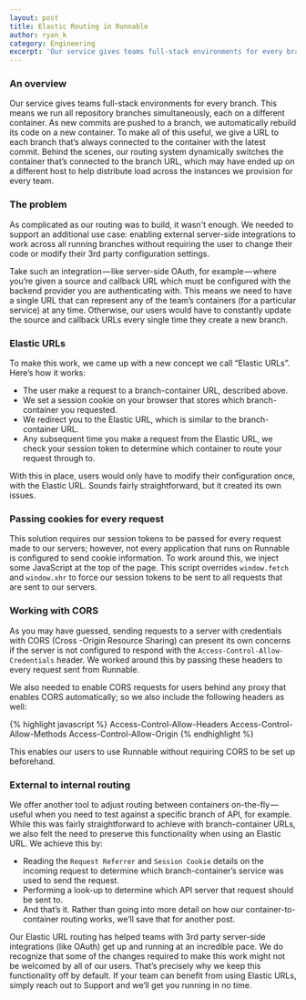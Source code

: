 ```yaml
---
layout: post
title: Elastic Routing in Runnable
author: ryan_k
category: Engineering
excerpt: 'Our service gives teams full-stack environments for every branch. This means we run all repository branches simultaneously, each on a different container. As new commits are pushed to a branch, we automatically rebuild its code on a new container. To make all of this useful, we give a URL to each branch that’s always connected to the container with the latest commit. Behind the scenes, our routing system dynamically switches the container that’s connected to the branch URL, which may have ended up on a different host to help distribute load across the instances we provision for every team.'
---
```


### An overview

Our service gives teams full-stack environments for every branch. This means we run all repository branches simultaneously, each on a different container. As new commits are pushed to a branch, we automatically rebuild its code on a new container. To make all of this useful, we give a URL to each branch that’s always connected to the container with the latest commit. Behind the scenes, our routing system dynamically switches the container that’s connected to the branch URL, which may have ended up on a different host to help distribute load across the instances we provision for every team.

### The problem

As complicated as our routing was to build, it wasn't enough. We needed to support an additional use case: enabling external server-side integrations to work across all running branches without requiring the user to change their code or modify their 3rd party configuration settings.

Take such an integration — like server-side OAuth, for example — where you’re given a source and callback URL which must be configured with the backend provider you are authenticating with. This means we need to have a single URL that can represent any of the team’s containers (for a particular service) at any time. Otherwise, our users would have to constantly update the source and callback URLs every single time they create a new branch.

### Elastic URLs

To make this work, we came up with a new concept we call “Elastic URLs”. Here’s how it works:

* The user make a request to a branch-container URL, described above.
* We set a session cookie on your browser that stores which branch-container you requested.
* We redirect you to the Elastic URL, which is similar to the branch-container URL.
* Any subsequent time you make a request from the Elastic URL, we check your session token to determine which container to route your request through to.

With this in place, users would only have to modify their configuration once, with the Elastic URL. Sounds fairly straightforward, but it created its own issues.

### Passing cookies for every request

This solution requires our session tokens to be passed for every request made to our servers; however, not every application that runs on Runnable is configured to send cookie information. To work around this, we inject some JavaScript at the top of the page. This script overrides `window.fetch` and `window.xhr` to force our session tokens to be sent to all requests that are sent to our servers.

### Working with CORS

As you may have guessed, sending requests to a server with credentials with CORS (Cross -Origin Resource Sharing) can present its own concerns if the server is not configured to respond with the `Access-Control-Allow-Credentials` header. We worked around this by passing these headers to every request sent from Runnable.

We also needed to enable CORS requests for users behind any proxy that enables CORS automatically; so we also include the following headers as well:

{% highlight javascript %}
Access-Control-Allow-Headers
Access-Control-Allow-Methods
Access-Control-Allow-Origin
{% endhighlight %}

This enables our users to use Runnable without requiring CORS to be set up beforehand.

### External to internal routing

We offer another tool to adjust routing between containers on-the-fly — useful when you need to test against a specific branch of API, for example. While this was fairly straightforward to achieve with branch-container URLs, we also felt the need to preserve this functionality when using an Elastic URL. We achieve this by:

* Reading the `Request Referrer` and `Session Cookie` details on the incoming request to determine which branch-container’s service was used to send the request.
* Performing a look-up to determine which API server that request should be sent to.
* And that’s it. Rather than going into more detail on how our container-to-container routing works, we’ll save that for another post.

Our Elastic URL routing has helped teams with 3rd party server-side integrations (like OAuth) get up and running at an incredible pace. We do recognize that some of the changes required to make this work might not be welcomed by all of our users. That’s precisely why we keep this functionality off by default. If your team can benefit from using Elastic URLs, simply reach out to Support and we’ll get you running in no time.
